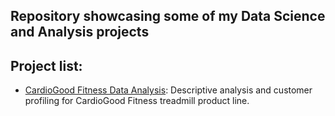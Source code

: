 ## Repository showcasing some of my Data Science and Analysis projects
## Project list:
- [CardioGood Fitness Data Analysis](https://github.com/bertagnolli/Data-Science-and-Analysis/tree/main/CardioGood%20Fitness%20Data%20Analysis): Descriptive analysis and customer profiling for CardioGood Fitness treadmill product line.
